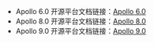 - Apollo 6.0 开源平台文档链接：[Apollo 6.0](https://apollo.baidu.com/community/Apollo-Homepage-Document/Apollo_Doc_CN_6_0)
- Apollo 8.0 开源平台文档链接：[Apollo 8.0](https://apollo.baidu.com/community/Apollo-Homepage-Document/Apollo_Doc_CN_8_0)
- Apollo 9.0 开源平台文档链接：[Apollo 9.0](https://apollo.baidu.com/docs/apollo/9.x/index.html)
